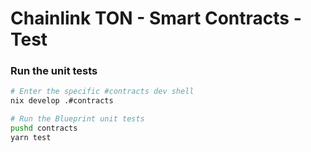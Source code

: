 # Chainlink TON - Smart Contracts - Test

### Run the unit tests

```bash
# Enter the specific #contracts dev shell
nix develop .#contracts

# Run the Blueprint unit tests
pushd contracts
yarn test
```
